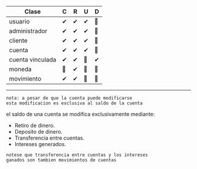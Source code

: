 | Clase            |  C  |  R  |  U  |  D  |
| ---------------- | --- | --- | --- | --- |
| usuario          | ✔  |  ✔  |  ✔  | 🚫 | 
| administrador    | ✔  |  ✔  |  ✔  | 🚫 | 
| cliente          | ✔  |  ✔  |  ✔  | 🚫 |
| cuenta           | ✔  |  ✔  |  ✔  | 🚫 |
| cuenta vinculada | ✔  |  ✔  | 🚫  |  ✔ |
| moneda           | 🚫 |  ✔  | 🚫  | 🚫 |
| movimiento       | ✔  |  ✔  | 🚫  | 🚫 |


---

```
nota: a pesar de que la cuenta puede modificarse
esta modificacion es exclusiva al saldo de la cuenta
```
el saldo de una cuenta se modifica exclusivamente mediante:
 - Retiro de dinero.
 - Deposito de dinero.
 - Transferencia entre cuentas.
 - Intereses generados.

```
notese que transferencia entre cuentas y los intereses
ganados son tambien movimientos de cuentas
```

